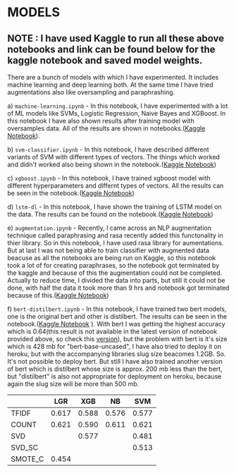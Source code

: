 # MODELS

## NOTE : I have used Kaggle to run all these above notebooks and link can be found below for the kaggle notebook and saved model weights.


  There are a bunch of models with which I have experimented. It includes machine learning and deep learning both. At the same time I have tried augmentations also like oversampling and paraphrashing.
  
  a) ```machine-learning.ipynb``` - In this notebook, I have experimented with a lot of ML models like SVMs, Logistic Regression, Naive Bayes and XGBoost. In this notebook I have also shown results after training model with oversamples data. All of the results are shown in notebooks.([Kaggle Notebook](https://www.kaggle.com/adityakumar01/machine-learning)). 
  
  b) ```svm-classifier.ipynb``` - In this notebook, I have described different variants of SVM with different types of vectors. The things which worked and didn't worked also being shown in the notebook.([Kaggle Notebook](https://www.kaggle.com/adityakumar01/svm-classifier))
  
  c) ```xgboost.ipynb``` - In this notebook, I have trained xgboost model with different hyperparameters and differnt types of vectors. All the results can be seen in the notebook.([Kaggle Notebook](https://www.kaggle.com/adityakumar01/xgboost))
  
  d) ```lstm-dl``` - In this notebook, I have shown the training of LSTM model on the data. The results can be found on the notebook.([Kaggle Notebook](https://www.kaggle.com/adityakumar01/lstm-dl))
  
  e) ```augmentation.ipynb``` - Recently, I came across an NLP augmentation technique called paraphrasing and rasa recently added this functonality in thier library. So in this notebook, I have used rasa library for aumentations. But at last I was not being able to train classifier with augmented data beacuse as all the notebooks are being run on Kaggle, so this notebook took a lot of for creating paraphrases, so the notebook got terminated by the kaggle and because of this the augmentation could not be completed. Actually to reduce time, I divided the data into parts, but still it could not be done, with half the data it took more than 9 hrs and notebook got terminated because of this.([Kaggle Notebook](https://www.kaggle.com/adityakumar01/augmentation1))
                                                                        
  f) ```bert-distilbert.ipynb``` - In this notebook, I have trained two bert models, one is the original bert and other is distilbert. The results can be seen in the notebook.([Kaggle Notebook](https://www.kaggle.com/adityakumar01/bert-distilbert)  ). With bert I was getting the highest accuracy which is 0.64(this result is not available in the latest version of notebook provided above, so check this [version](https://www.kaggle.com/adityakumar01/bert-distilbert?scriptVersionId=32581570)), but the problem with bert is it's size which is 428 mb for "bert-base-uncased", I have also tried to deploy it on heroku, but with the accompanying libraries slug size beacomes 1.2GB. So. It's not possible to deploy bert. But still I have also trained another version of bert which is distilbert whose size is approx. 200 mb less than the bert, but "distilbert" is also not appropriate for deployment on heroku, because again the slug size will be more than 500 mb.                                                                                                  
  
  
  
|         | LGR   | XGB   | NB    | SVM   |
|---------|-------|-------|-------|-------|
| TFIDF   | 0.617 | 0.588 | 0.576 | 0.577 |
| COUNT   | 0.621 | 0.590 | 0.611 | 0.621 |
| SVD     |       | 0.577 |       | 0.481 |
| SVD_SC  |       |       |       | 0.513 |
| SMOTE_C | 0.454 |       |       |       |
  
  
